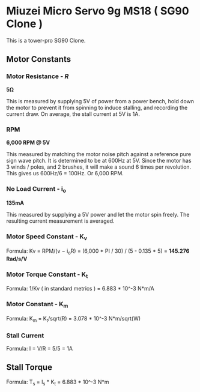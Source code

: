 # Miuzei Micro Servo 9g MS18 ( SG90 Clone )

This is a tower-pro SG90 Clone.

## Motor Constants

### Motor Resistance - *R*

**5Ω**

This is measured by supplying 5V of power from a power bench, hold down the motor to prevent it from spinning to induce stalling, and recording the current draw. On average, the stall current at 5V is 1A.


### RPM

**6,000 RPM @ 5V**

This measured by matching the motor noise pitch against a reference pure sign wave pitch. It is determined to be at 600Hz at 5V. Since the motor has 3 winds / poles, and 2 brushes, it will make a sound 6 times per revolution. This gives us 600Hz/6 = 100Hz. Or 6,000 RPM.

### No Load Current - i<sub>o</sub>

**135mA**

This measured by supplying a 5V power and let the motor spin freely. The resulting current measurement is averaged.

### Motor Speed Constant - K<sub>v</sub>

Formula: Kv = RPM/(v − i<sub>o</sub>R) = (6,000 * PI / 30) / (5 - 0.135 * 5) = **145.276 Rad/s/V**

### Motor Torque Constant - K<sub>t</sub>

Formula: 1/Kv ( in standard metrics ) = 6.883 * 10^-3 N*m/A

### Motor Constant - K<sub>m</sub>

Formula: K<sub>m</sub> = K<sub>t</sub>/sqrt(R) = 3.078 * 10^-3 N*m/sqrt(W)

### Stall Current

Formula: I = V/R = 5/5 = 1A

## Stall Torque

Formula: T<sub>s</sub> = I<sub>s</sub> * K<sub>t</sub> = 6.883 * 10^-3 N*m